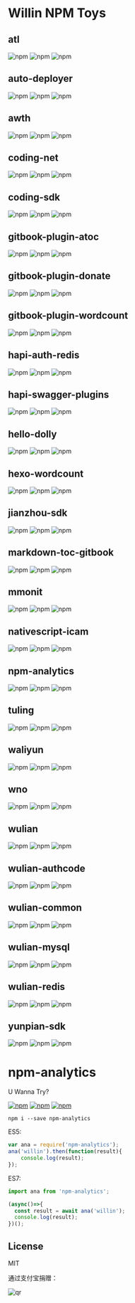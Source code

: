 #  Willin NPM Toys


## atl

![npm](https://img.shields.io/npm/v/atl.svg) ![npm](https://img.shields.io/npm/dm/atl.svg) ![npm](https://img.shields.io/npm/dt/atl.svg)

## auto-deployer

![npm](https://img.shields.io/npm/v/auto-deployer.svg) ![npm](https://img.shields.io/npm/dm/auto-deployer.svg) ![npm](https://img.shields.io/npm/dt/auto-deployer.svg)

## awth

![npm](https://img.shields.io/npm/v/awth.svg) ![npm](https://img.shields.io/npm/dm/awth.svg) ![npm](https://img.shields.io/npm/dt/awth.svg)

## coding-net

![npm](https://img.shields.io/npm/v/coding-net.svg) ![npm](https://img.shields.io/npm/dm/coding-net.svg) ![npm](https://img.shields.io/npm/dt/coding-net.svg)

## coding-sdk

![npm](https://img.shields.io/npm/v/coding-sdk.svg) ![npm](https://img.shields.io/npm/dm/coding-sdk.svg) ![npm](https://img.shields.io/npm/dt/coding-sdk.svg)

## gitbook-plugin-atoc

![npm](https://img.shields.io/npm/v/gitbook-plugin-atoc.svg) ![npm](https://img.shields.io/npm/dm/gitbook-plugin-atoc.svg) ![npm](https://img.shields.io/npm/dt/gitbook-plugin-atoc.svg)

## gitbook-plugin-donate

![npm](https://img.shields.io/npm/v/gitbook-plugin-donate.svg) ![npm](https://img.shields.io/npm/dm/gitbook-plugin-donate.svg) ![npm](https://img.shields.io/npm/dt/gitbook-plugin-donate.svg)

## gitbook-plugin-wordcount

![npm](https://img.shields.io/npm/v/gitbook-plugin-wordcount.svg) ![npm](https://img.shields.io/npm/dm/gitbook-plugin-wordcount.svg) ![npm](https://img.shields.io/npm/dt/gitbook-plugin-wordcount.svg)

## hapi-auth-redis

![npm](https://img.shields.io/npm/v/hapi-auth-redis.svg) ![npm](https://img.shields.io/npm/dm/hapi-auth-redis.svg) ![npm](https://img.shields.io/npm/dt/hapi-auth-redis.svg)

## hapi-swagger-plugins

![npm](https://img.shields.io/npm/v/hapi-swagger-plugins.svg) ![npm](https://img.shields.io/npm/dm/hapi-swagger-plugins.svg) ![npm](https://img.shields.io/npm/dt/hapi-swagger-plugins.svg)

## hello-dolly

![npm](https://img.shields.io/npm/v/hello-dolly.svg) ![npm](https://img.shields.io/npm/dm/hello-dolly.svg) ![npm](https://img.shields.io/npm/dt/hello-dolly.svg)

## hexo-wordcount

![npm](https://img.shields.io/npm/v/hexo-wordcount.svg) ![npm](https://img.shields.io/npm/dm/hexo-wordcount.svg) ![npm](https://img.shields.io/npm/dt/hexo-wordcount.svg)

## jianzhou-sdk

![npm](https://img.shields.io/npm/v/jianzhou-sdk.svg) ![npm](https://img.shields.io/npm/dm/jianzhou-sdk.svg) ![npm](https://img.shields.io/npm/dt/jianzhou-sdk.svg)

## markdown-toc-gitbook

![npm](https://img.shields.io/npm/v/markdown-toc-gitbook.svg) ![npm](https://img.shields.io/npm/dm/markdown-toc-gitbook.svg) ![npm](https://img.shields.io/npm/dt/markdown-toc-gitbook.svg)

## mmonit

![npm](https://img.shields.io/npm/v/mmonit.svg) ![npm](https://img.shields.io/npm/dm/mmonit.svg) ![npm](https://img.shields.io/npm/dt/mmonit.svg)

## nativescript-icam

![npm](https://img.shields.io/npm/v/nativescript-icam.svg) ![npm](https://img.shields.io/npm/dm/nativescript-icam.svg) ![npm](https://img.shields.io/npm/dt/nativescript-icam.svg)

## npm-analytics

![npm](https://img.shields.io/npm/v/npm-analytics.svg) ![npm](https://img.shields.io/npm/dm/npm-analytics.svg) ![npm](https://img.shields.io/npm/dt/npm-analytics.svg)

## tuling

![npm](https://img.shields.io/npm/v/tuling.svg) ![npm](https://img.shields.io/npm/dm/tuling.svg) ![npm](https://img.shields.io/npm/dt/tuling.svg)

## waliyun

![npm](https://img.shields.io/npm/v/waliyun.svg) ![npm](https://img.shields.io/npm/dm/waliyun.svg) ![npm](https://img.shields.io/npm/dt/waliyun.svg)

## wno

![npm](https://img.shields.io/npm/v/wno.svg) ![npm](https://img.shields.io/npm/dm/wno.svg) ![npm](https://img.shields.io/npm/dt/wno.svg)

## wulian

![npm](https://img.shields.io/npm/v/wulian.svg) ![npm](https://img.shields.io/npm/dm/wulian.svg) ![npm](https://img.shields.io/npm/dt/wulian.svg)

## wulian-authcode

![npm](https://img.shields.io/npm/v/wulian-authcode.svg) ![npm](https://img.shields.io/npm/dm/wulian-authcode.svg) ![npm](https://img.shields.io/npm/dt/wulian-authcode.svg)

## wulian-common

![npm](https://img.shields.io/npm/v/wulian-common.svg) ![npm](https://img.shields.io/npm/dm/wulian-common.svg) ![npm](https://img.shields.io/npm/dt/wulian-common.svg)

## wulian-mysql

![npm](https://img.shields.io/npm/v/wulian-mysql.svg) ![npm](https://img.shields.io/npm/dm/wulian-mysql.svg) ![npm](https://img.shields.io/npm/dt/wulian-mysql.svg)

## wulian-redis

![npm](https://img.shields.io/npm/v/wulian-redis.svg) ![npm](https://img.shields.io/npm/dm/wulian-redis.svg) ![npm](https://img.shields.io/npm/dt/wulian-redis.svg)

## yunpian-sdk

![npm](https://img.shields.io/npm/v/yunpian-sdk.svg) ![npm](https://img.shields.io/npm/dm/yunpian-sdk.svg) ![npm](https://img.shields.io/npm/dt/yunpian-sdk.svg)




# npm-analytics

U Wanna Try?

[![npm](https://img.shields.io/npm/v/npm-analytics.svg?style=plastic)](https://npmjs.org/package/npm-analytics) [![npm](https://img.shields.io/npm/dm/npm-analytics.svg?style=plastic)](https://npmjs.org/package/npm-analytics) [![npm](https://img.shields.io/npm/dt/npm-analytics.svg?style=plastic)](https://npmjs.org/package/npm-analytics)


```
npm i --save npm-analytics
```

ES5:

```js
var ana = require('npm-analytics');
ana('willin').then(function(result){
    console.log(result);
});
```

ES7:

```js
import ana from 'npm-analytics';

(async()=>{
  const result = await ana('willin');
  console.log(result);
})();
```

## License

MIT

通过支付宝捐赠：

![qr](https://cloud.githubusercontent.com/assets/1890238/15489630/fccbb9cc-2193-11e6-9fed-b93c59d6ef37.png)
